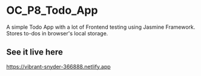 # OC_P8_Todo_App
A simple Todo App with a lot of Frontend testing using Jasmine Framework. Stores to-dos in browser's local storage.

## See it live here
https://vibrant-snyder-366888.netlify.app
